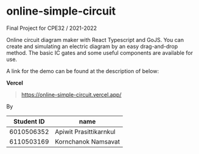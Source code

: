 # online-simple-circuit
Final Project for CPE32 / 2021-2022  

Online circuit diagram maker with React Typescript and GoJS. You can create and simulating an electric diagram by an easy drag-and-drop method. The basic IC gates and some useful components are available for use.

A link for the demo can be found at the description of below:

**Vercel**

> https://online-simple-circuit.vercel.app/

By

| Student ID | name |
| - | - |
| 6010506352 | Apiwit Prasittikarnkul |
| 6110503169 | Kornchanok Namsavat |
